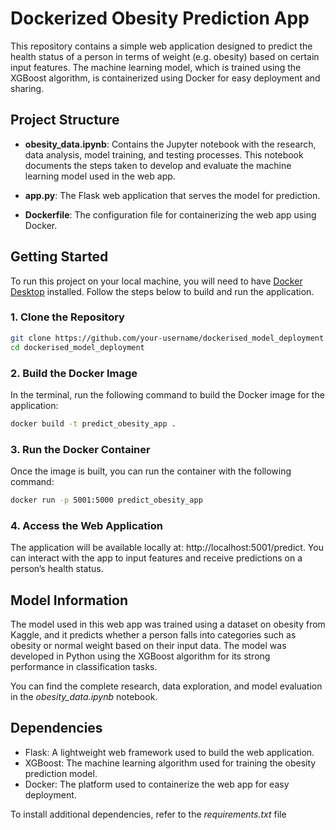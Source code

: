 # Dockerized Obesity Prediction App

This repository contains a simple web application designed to predict the health status of a person in terms of weight (e.g. obesity) based on certain input features. The machine learning model, which is trained using the XGBoost algorithm, is containerized using Docker for easy deployment and sharing.

## Project Structure

- **obesity_data.ipynb**: Contains the Jupyter notebook with the research, data analysis, model training, and testing processes. This notebook documents the steps taken to develop and evaluate the machine learning model used in the web app.
  
- **app.py**: The Flask web application that serves the model for prediction.
  
- **Dockerfile**: The configuration file for containerizing the web app using Docker.

## Getting Started

To run this project on your local machine, you will need to have [Docker Desktop](https://www.docker.com/products/docker-desktop) installed. Follow the steps below to build and run the application.

### 1. Clone the Repository

```bash
git clone https://github.com/your-username/dockerised_model_deployment.git
cd dockerised_model_deployment 
```

### 2. Build the Docker Image

In the terminal, run the following command to build the Docker image for the application:

```bash
docker build -t predict_obesity_app .
```

### 3. Run the Docker Container

Once the image is built, you can run the container with the following command:

```bash
docker run -p 5001:5000 predict_obesity_app
```

### 4. Access the Web Application

The application will be available locally at: http://localhost:5001/predict. You can interact with the app to input features and receive predictions on a person’s health status.

## Model Information
The model used in this web app was trained using a dataset on obesity from Kaggle, and it predicts whether a person falls into categories such as obesity or normal weight based on their input data. The model was developed in Python using the XGBoost algorithm for its strong performance in classification tasks.

You can find the complete research, data exploration, and model evaluation in the *obesity_data.ipynb* notebook.

## Dependencies
- Flask: A lightweight web framework used to build the web application.
- XGBoost: The machine learning algorithm used for training the obesity prediction model.
- Docker: The platform used to containerize the web app for easy deployment.

To install additional dependencies, refer to the *requirements.txt* file 

